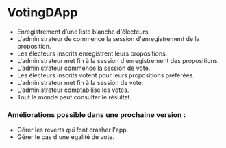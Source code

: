 # VotingDApp

* Enregistrement d’une liste blanche d'électeurs. 
* L'administrateur de commence la session d'enregistrement de la proposition.
* Les électeurs inscrits enregistrent leurs propositions.
* L'administrateur met fin à la session d'enregistrement des propositions.
* L'administrateur commence la session de vote.
* Les électeurs inscrits votent pour leurs propositions préférées.
* L'administrateur met fin à la session de vote.
* L'administrateur comptabilise les votes.
* Tout le monde peut consulter le résultat.

### Améliorations possible dans une prochaine version :
* Gérer les reverts qui font crasher l'app.
* Gérer le cas d'une égalité de vote.
